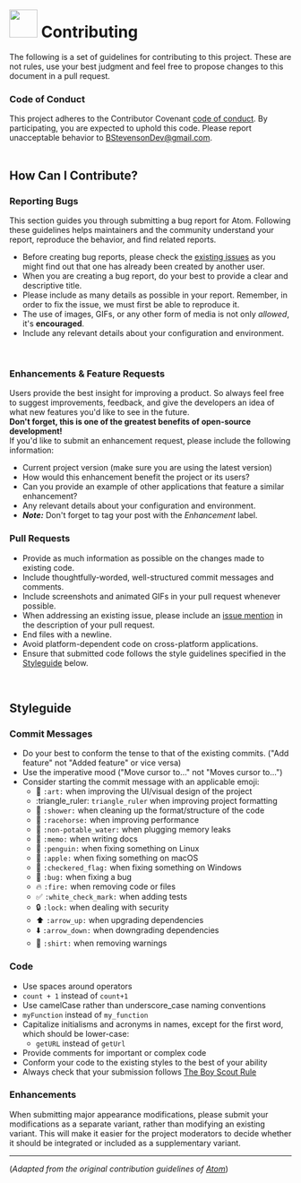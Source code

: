 
# <img src="https://cloud.githubusercontent.com/assets/16360374/22101109/d2b808c4-dde6-11e6-953c-1ce65cb77209.png" height="50">&nbsp;Contributing

The following is a set of guidelines for contributing to this project. These are not rules, use your best judgment and feel free to propose changes to this document in a pull request.

### Code of Conduct

This project adheres to the Contributor Covenant [code of conduct](http://contributor-covenant.org/version/1/4/). By participating, you are expected to uphold this code. Please report unacceptable behavior to BStevensonDev@gmail.com.  
<br>  

## How Can I Contribute?

### Reporting Bugs

This section guides you through submitting a bug report for Atom. Following these guidelines helps maintainers and the community understand your report, reproduce the behavior, and find related reports.

* Before creating bug reports, please check the [existing issues](http://github.com/JonSn0w/PlayMusic/issues) as you might find out that one has already been created by another user.
* When you are creating a bug report, do your best to provide a clear and descriptive title.
* Please include as many details as possible in your report. Remember, in order to fix the issue, we must first be able to reproduce it.
* The use of images, GIFs, or any other form of media is not only *allowed*, it's **encouraged**.
* Include any relevant details about your configuration and environment.
<br>

### Enhancements & Feature Requests  
Users provide the best insight for improving a product. So always feel free to suggest improvements, feedback, and give the developers an idea of what new features you'd like to see in the future.  
**Don't forget, this is one of the greatest benefits of open-source development!**  
 If you'd like to submit an enhancement request, please include the following information:
 * Current project version (make sure you are using the latest version)
 * How would this enhancement benefit the project or its users?
 * Can you provide an example of other applications that feature a similar enhancement?
 * Any relevant details about your configuration and environment.
 * ***Note:*** Don't forget to tag your post with the *Enhancement* label.


### Pull Requests  
* Provide as much information as possible on the changes made to existing code.
* Include thoughtfully-worded, well-structured commit messages and comments.
* Include screenshots and animated GIFs in your pull request whenever possible.
* When addressing an existing issue, please include an [issue mention](https://github.com/blog/957-introducing-issue-mentions) in the description of your pull request.
* End files with a newline.
* Avoid platform-dependent code on cross-platform applications.
* Ensure that submitted code follows the style guidelines specified in the [Styleguide](#styleguide) below.  
<br>  


## Styleguide  
### Commit Messages  
 * Do your best to conform the tense to that of the existing commits. ("Add feature" not "Added feature" or vice versa)
 * Use the imperative mood ("Move cursor to..." not "Moves cursor to...")
 * Consider starting the commit message with an applicable emoji:
    * :art: `:art:` when improving the UI/visual design of the project
    * :triangle_ruler: `triangle_ruler` when improving project formatting  
    * :shower: `:shower:` when cleaning up the format/structure of the code  
    * :racehorse: `:racehorse:` when improving performance  
    * :non-potable_water: `:non-potable_water:` when plugging memory leaks  
    * :memo: `:memo:` when writing docs  
    * :penguin: `:penguin:` when fixing something on Linux  
    * :apple: `:apple:` when fixing something on macOS  
    * :checkered_flag: `:checkered_flag:` when fixing something on Windows  
    * :bug: `:bug:` when fixing a bug  
    * :fire: `:fire:` when removing code or files  
    * :white_check_mark: `:white_check_mark:` when adding tests  
    * :lock: `:lock:` when dealing with security  
    * :arrow_up: `:arrow_up:` when upgrading dependencies  
    * :arrow_down: `:arrow_down:` when downgrading dependencies  
    * :shirt: `:shirt:` when removing warnings  

### Code   
 * Use spaces around operators  
  * `count + 1` instead of `count+1`
 * Use camelCase rather than underscore_case naming conventions
  * `myFunction` instead of `my_function`
 * Capitalize initialisms and acronyms in names, except for the first word, which
   should be lower-case:
   * `getURL` instead of `getUrl`
 * Provide comments for important or complex code
 * Conform your code to the existing styles to the best of your ability
 * Always check that your submission follows [The Boy Scout Rule](http://programmer.97things.oreilly.com/wiki/index.php/The_Boy_Scout_Rule)

### Enhancements  
  When submitting major appearance modifications, please submit your modifications as a separate variant, rather than modifying an existing variant. This will make it easier for the project moderators to decide whether it should be integrated or included as a supplementary variant.  

------------------------------------------------------------    
(*Adapted from the original contribution guidelines of [Atom](https://github.com/atom)*)
